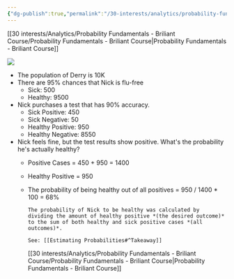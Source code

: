 ```yaml
---
{"dg-publish":true,"permalink":"/30-interests/analytics/probability-fundamentals-briliant-course/counting-cases/"}
---
```


[[30 interests/Analytics/Probability Fundamentals - Briliant Course/Probability Fundamentals - Briliant Course|Probability Fundamentals - Briliant Course]]

![](https://i.imgur.com/T2gbuiI.png)

- The population of Derry is 10K
- There are 95% chances that Nick is flu-free
	- Sick: 500
	- Healthy: 9500
- Nick purchases a test that has 90% accuracy.
	- Sick Positive: 450
	- Sick Negative: 50
	- Healthy Positive: 950
	- Healthy Negative: 8550
- Nick feels fine, but the test results show positive. What's the probability he's actually healthy?
	- Positive Cases = 450 + 950 = 1400
	- Healthy Positive = 950
	- The probability of being healthy out of all positives = 950 / 1400 * 100 = 68%
	  
	  ```ad-success
	  The probability of Nick to be healthy was calculated by dividing the amount of healthy positive *(the desired outcome)* to the sum of both healthy and sick positive cases *(all outcomes)*.
	  
	  See: [[Estimating Probabilities#^Takeaway]]
	  ```
	  
	  [[30 interests/Analytics/Probability Fundamentals - Briliant Course/Probability Fundamentals - Briliant Course|Probability Fundamentals - Briliant Course]]